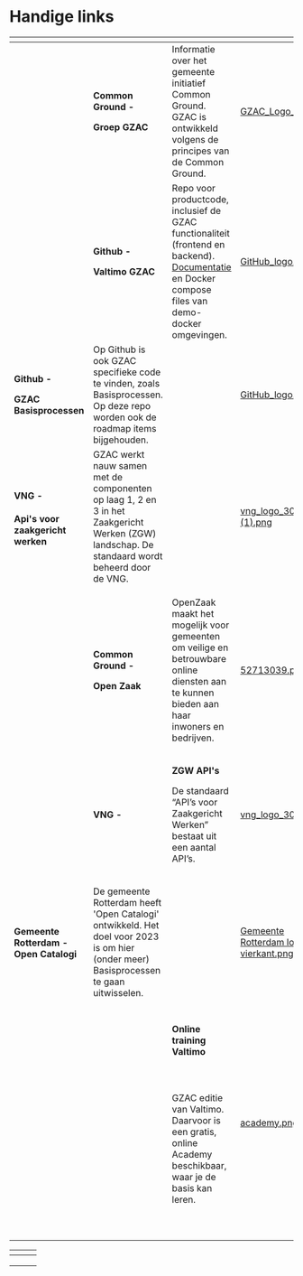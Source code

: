 # Handige links

<table data-view="cards"><thead><tr><th></th><th></th><th></th><th data-hidden data-card-cover data-type="files"></th><th data-hidden data-card-target data-type="content-ref"></th></tr></thead><tbody><tr><td></td><td><p><strong>Common Ground -</strong> </p><p><strong>Groep GZAC</strong></p></td><td>Informatie over het gemeente initiatief Common Ground. GZAC is ontwikkeld volgens de principes van de Common Ground.</td><td><a href="../.gitbook/assets/GZAC_Logo_2.jpg">GZAC_Logo_2.jpg</a></td><td><a href="https://commonground.nl/groups/view/14e43108-a1cc-44b1-bf95-7754cfd3f2e0/team-generiek-afhandel-component">https://commonground.nl/groups/view/14e43108-a1cc-44b1-bf95-7754cfd3f2e0/team-generiek-afhandel-component</a></td></tr><tr><td></td><td><p><strong>Github -</strong> </p><p><strong>Valtimo GZAC</strong></p></td><td>Repo voor productcode, inclusief de GZAC functionaliteit (frontend en backend). <a href="https://docs.valtimo.nl/">Documentatie</a> en Docker compose files van demo-docker omgevingen. </td><td><a href="../.gitbook/assets/GitHub_logo.png">GitHub_logo.png</a></td><td><a href="https://github.com/generiekzaakafhandelcomponent">https://github.com/generiekzaakafhandelcomponent</a></td></tr><tr><td><p></p><p><strong>Github -</strong> </p><p><strong>GZAC Basisprocessen</strong></p></td><td>Op Github is ook GZAC specifieke code te vinden, zoals Basisprocessen. Op deze repo worden ook de roadmap items bijgehouden. </td><td></td><td><a href="../.gitbook/assets/GitHub_logo.png">GitHub_logo.png</a></td><td><a href="https://github.com/generiekzaakafhandelcomponent/Basisprocessen">https://github.com/generiekzaakafhandelcomponent/Basisprocessen</a></td></tr><tr><td><h4>VNG -  </h4><p><strong>Api's voor zaakgericht werken</strong></p></td><td>GZAC werkt nauw samen met de componenten op laag 1, 2 en 3 in het Zaakgericht Werken (ZGW) landschap. De standaard wordt beheerd door de VNG. </td><td></td><td><a href="../.gitbook/assets/vng_logo_300 (1).png">vng_logo_300 (1).png</a></td><td><a href="https://vng.nl/projecten/zaakgericht-werken-api">https://vng.nl/projecten/zaakgericht-werken-api</a></td></tr><tr><td></td><td><p><strong>Common Ground -</strong></p><p><strong>Open Zaak</strong></p></td><td><p></p><p>OpenZaak maakt het mogelijk voor gemeenten om veilige en betrouwbare online diensten aan te kunnen bieden aan haar inwoners en bedrijven.</p></td><td><a href="../.gitbook/assets/52713039.png">52713039.png</a></td><td><a href="https://github.com/open-zaak">https://github.com/open-zaak</a></td></tr><tr><td></td><td><strong>VNG -</strong> </td><td><p><strong>ZGW API's</strong></p><p></p><p>De standaard “API’s voor Zaakgericht Werken” bestaat uit een aantal API’s.</p></td><td><a href="../.gitbook/assets/vng_logo_300.png">vng_logo_300.png</a></td><td><a href="https://vng-realisatie.github.io/gemma-zaken/standaard/">https://vng-realisatie.github.io/gemma-zaken/standaard/</a></td></tr><tr><td><h4>Gemeente Rotterdam - Open Catalogi </h4></td><td><p></p><p>De gemeente Rotterdam heeft 'Open Catalogi' ontwikkeld. Het doel voor 2023 is om hier (onder meer) Basisprocessen te gaan uitwisselen. </p></td><td></td><td><a href="../.gitbook/assets/Gemeente Rotterdam logo vierkant.png">Gemeente Rotterdam logo vierkant.png</a></td><td><a href="https://opencatalogi.nl/">https://opencatalogi.nl/</a></td></tr><tr><td></td><td></td><td><h4></h4><h4>Online training Valtimo</h4><p><br><br>GZAC editie van Valtimo. Daarvoor is een gratis, online Academy beschikbaar, waar je de basis kan leren. </p><p><br></p></td><td><a href="../.gitbook/assets/academy.png">academy.png</a></td><td></td></tr><tr><td></td><td></td><td></td><td></td><td></td></tr></tbody></table>

<table data-view="cards"><thead><tr><th></th><th></th><th></th></tr></thead><tbody><tr><td></td><td></td><td></td></tr><tr><td></td><td></td><td></td></tr><tr><td></td><td></td><td></td></tr></tbody></table>

&#x20;

